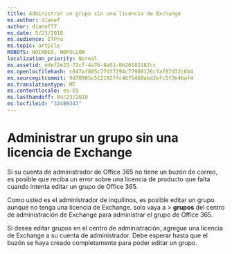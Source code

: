 ```yaml
---
title: Administrar un grupo sin una licencia de Exchange
ms.author: dianef
author: dianef77
ms.date: 5/23/2018
ms.audience: ITPro
ms.topic: article
ROBOTS: NOINDEX, NOFOLLOW
localization_priority: Normal
ms.assetid: edef2e23-72cf-4a76-8a51-0b26182187cc
ms.openlocfilehash: c047af885c77df7294c77900126cfaf87d32c6b4
ms.sourcegitcommit: 9d78905c512192ffc4675468abd2efc5f2e4baf4
ms.translationtype: MT
ms.contentlocale: es-ES
ms.lasthandoff: 04/23/2019
ms.locfileid: "32409347"
---
```

# <a name="manage-a-group-without-an-exchange-license"></a>Administrar un grupo sin una licencia de Exchange

Si su cuenta de administrador de Office 365 no tiene un buzón de correo, es posible que reciba un error sobre una licencia de producto que falta cuando intenta editar un grupo de Office 365.
  
Como usted es el administrador de inquilinos, es posible editar un grupo aunque no tenga una licencia de Exchange. solo vaya a [](https://outlook.office365.com/ecp.aspx) \> **grupos** del centro de administración de Exchange para administrar el grupo de Office 365. 
  
Si desea editar grupos en el centro de administración, agregue una licencia de Exchange a su cuenta de administrador. Debe esperar hasta que el buzón se haya creado completamente para poder editar un grupo.
  

